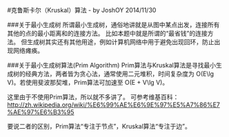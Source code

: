 #克鲁斯卡尔（Kruskal）算法 - by JoshOY 2014/11/30

###关于最小生成树
所谓最小生成树，通俗地讲就是从图中某点出发，连接所有其他的点的最小距离和的连接方法。
比如本题中就是所谓的“最省钱”的连接方法。
但生成树其实还有其他用途，例如计算机网络中用于避免出现回环，防止出现网络瘫痪。

###关于最小生成树算法(Prim Algorithm)
Prim算法与Kruskal算法是寻找最小生成树的经典方法，两者皆为贪心法，通常使用二元堆积，时间复杂度为 O(E\lg V)。若使用斐波那契堆，Prim算法可加速至 O(E + V\lg V)。

这里由于不使用Prim算法，所以就不多讲了。
可参考维基百科：http://zh.wikipedia.org/wiki/%E6%99%AE%E6%9E%97%E5%A7%86%E7%AE%97%E6%B3%95

要说二者的区别，Prim算法“专注于节点”，Kruskal算法“专注于边”。
